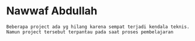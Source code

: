 # Nawwaf Abdullah 

```
Beberapa project ada yg hilang karena sempat terjadi kendala teknis. Namun project tersebut terpantau pada saat proses pembelajaran
```
